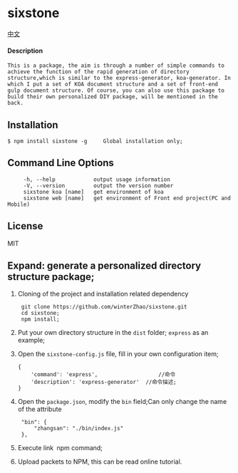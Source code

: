 # sixstone

[中文](./readme_Chinese.md)

#### Description
    This is a package, the aim is through a number of simple commands to achieve the function of the rapid generation of directory structure,which is similar to the express-generator, koa-generator. In which I put a set of KOA document structure and a set of front-end gulp document structure. Of course, you can also use this package to build their own personalized DIY package, will be mentioned in the back.

## Installation

    $ npm install sixstone -g     Global installation only;

## Command Line Options
         -h, --help            output usage information
         -V, --version         output the version number
         sixstone koa [name]   get environment of koa
         sixstone web [name]   get environment of Front end project(PC and Mobile)

## License

MIT


## Expand: generate a personalized directory structure package;

1. Cloning of the project and installation related dependency

        git clone https://github.com/winterZhao/sixstone.git
        cd sixstone;
        npm install;

2.  Put your own directory structure in the `dist` folder; `express` as an example;
3.  Open the `sixstone-config.js` file, fill in your own configuration item;

        {
            'command': 'express',                   //命令
            'description': 'express-generator'  //命令描述;
        }
4. Open the `package.json`, modify the `bin` field;Can only change the name of the attribute

        "bin": {
            "zhangsan": "./bin/index.js"
        },

5. Execute link` `npm command;
6. Upload packets to NPM, this can be read online tutorial.
